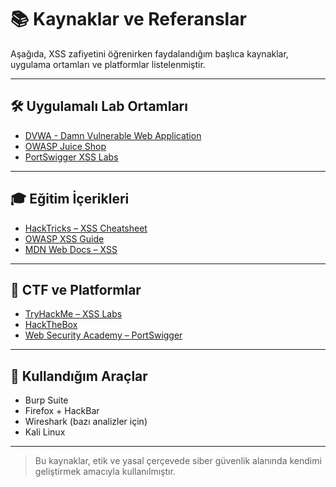 # 📚 Kaynaklar ve Referanslar

Aşağıda, XSS zafiyetini öğrenirken faydalandığım başlıca kaynaklar, uygulama ortamları ve platformlar listelenmiştir.

---

## 🛠️ Uygulamalı Lab Ortamları

- [DVWA - Damn Vulnerable Web Application](http://www.dvwa.co.uk/)
- [OWASP Juice Shop](https://owasp.org/www-project-juice-shop/)
- [PortSwigger XSS Labs](https://portswigger.net/web-security/cross-site-scripting)

---

## 🎓 Eğitim İçerikleri

- [HackTricks – XSS Cheatsheet](https://book.hacktricks.xyz/pentesting-web/xss-cross-site-scripting)
- [OWASP XSS Guide](https://owasp.org/www-community/attacks/xss/)
- [MDN Web Docs – XSS](https://developer.mozilla.org/en-US/docs/Glossary/Cross-site_scripting)

---

## 🧪 CTF ve Platformlar

- [TryHackMe – XSS Labs](https://tryhackme.com/)
- [HackTheBox](https://www.hackthebox.com/)
- [Web Security Academy – PortSwigger](https://portswigger.net/web-security)

---

## 🔧 Kullandığım Araçlar

- Burp Suite
- Firefox + HackBar
- Wireshark (bazı analizler için)
- Kali Linux

---

> Bu kaynaklar, etik ve yasal çerçevede siber güvenlik alanında kendimi geliştirmek amacıyla kullanılmıştır.
